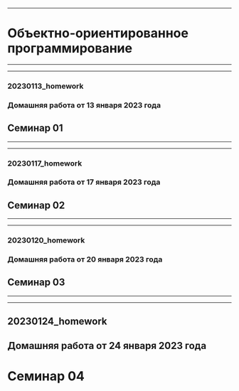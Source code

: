 ***
# Объектно-ориентированное программирование
***
***
### 20230113_homework
### Домашняя работа от 13 января 2023 года
## Семинар 01
***
***
### 20230117_homework
### Домашняя работа от 17 января 2023 года
## Семинар 02
***
***
### 20230120_homework
### Домашняя работа от 20 января 2023 года
## Семинар 03
***
***
## 20230124_homework
## Домашняя работа от 24 января 2023 года
# Семинар 04